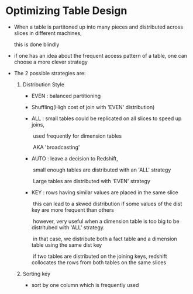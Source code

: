 # Optimizing Table Design



- When a table is partitoned up into many pieces and distributed across slices in different machines, 

  this is done blindly

- if one has an idea about the frequent access pattern of a table, one can choose a more clever strategy

- The 2 possible strategies are:

  1. Distribution Style
     - EVEN : balanced partitioning 

     - Shuffling(High cost of join with 'EVEN' distribution)

     - ALL : small tables could be replicated on all slices to speed up joins, 

       ​		used frequently for dimension tables

       ​		AKA 'broadcasting'

     - AUTO : leave a decision to Redshift,

       ​			small enough tables are distributed with an 'ALL' strategy

       ​			Large tables are distributed with 'EVEN' strategy

     - KEY : rows having similar values are placed in the same slice

       ​		this can lead to a skwed distribution if some values of the dist key are more frequent than others

       ​		however, very useful when a dimension table is too big to be distritubed with 'ALL' strategy.

       ​		in that case, we distribute both a fact table and a dimension table using the same dist key

       ​		if two tables are distributed on the joining keys, redshift collocates the rows from both tables on the 		same slices

  2. Sorting key
  
     - sort by one column which is frequently used 